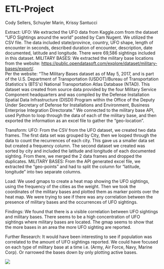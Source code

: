 # ETL-Project
Cody Sellers, Schuyler Marin, Krissy Santucci

Extract:
UFO: We extracted the UFO data from Kaggle.com from the dataset “UFO Sightings around the world” posted by Cam Nugent. We utilized the CSV file. The data included state/province, country, UFO shape, length of encounter in seconds, described duration of encounter, description, date documented, latitude and longitude. There were 69,586 sightings included in this dataset.
MILITARY BASES: We extracted the military base locations from the website: https://public.opendatasoft.com/explore/dataset/military-bases/export/.  
Per the website: “The Military Bases dataset as of May 5, 2017, and is part of the U.S. Department of Transportation (USDOT)/Bureau of Transportation Statistics's (BTS's) National Transportation Atlas Database (NTAD). This dataset was created from source data provided by the four Military Service Component headquarters and was compiled by the Defense Installation Spatial Data Infrastructure (DISDI) Program within the Office of the Deputy Under Secretary of Defense for Installations and Environment, Business Enterprise Integration Directorate.”
We connected to the military base API, used Python to loop through the data of each of the military base, and then exported the information as an excel file to gather the “geo-location”.

Transform:
UFO: From the CSV from the UFO dataset, we created two data frames. The first data set was grouped by City, then we looped through the data to count the recurrences of each city. This gave us a smaller data set but created a frequency column. The second dataset we created was sorted by city and included the latitude and longitude of each documented sighting. From there, we merged the 2 data frames and dropped the duplicates.
MILITARY BASES: From the API generated excel file, we extracted the “geo-points” and had to split the column for “latitude, longitude” into two separate columns. 

Load:
We used gmaps to create a heat map showing the UFO sightings, using the frequency of the cities as the weight. Then we took the coordinates of the military bases and plotted them as marker points over the heat map. We were trying to see if there was any correlation between the presence of military bases and the occurrences of UFO sightings.


Findings:
We found that there is a visible correlation between UFO sightings and military bases. There seems to be a high concentration of UFO sightings where military bases are located. The gmap seems to show that the more bases in an area the more UFO sighting are reported.

Further Research:
It would have been interesting to see if population was correlated to the amount of UFO sightings reported.
We could have focused on each type of military base at a time i.e. (Army, Air Force, Navy, Marine Corp). Or narrowed the bases down by only plotting active bases. 

<img src="./screenshot1.jpg">

